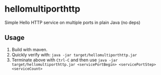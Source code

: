 # hellomultiporthttp
Simple Hello HTTP service on multiple ports in plain Java (no deps)

## Usage

1. Build with maven.
2. Quickly verify with: `java -jar target/hellomultiporthttp.jar`
3. Terminate above with `Ctrl-C` and then  use `java -jar target/hellomultiporthttp.jar <servicePortBegin> <servicePortStep> <serviceCount>`